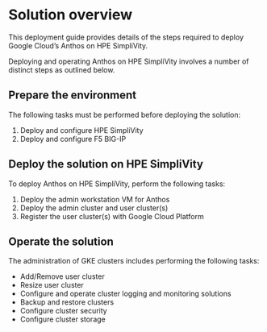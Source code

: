 # Solution overview

This deployment guide provides details of the steps required to deploy Google Cloud’s Anthos on HPE
SimpliVity.

Deploying and operating Anthos on HPE SimpliVity involves a number of distinct steps as outlined below.

## Prepare the environment

The following tasks must be performed before deploying the solution:

1. Deploy and configure HPE SimpliVity
2. Deploy and configure F5 BIG-IP

## Deploy the solution on HPE SimpliVity

To deploy Anthos on HPE SimpliVity, perform the following tasks:

1. Deploy the admin workstation VM for Anthos
2. Deploy the admin cluster and user cluster(s)
3. Register the user cluster(s) with Google Cloud Platform

## Operate the solution

The administration of GKE clusters includes performing the following tasks:

- Add/Remove user cluster
- Resize user cluster
- Configure and operate cluster logging and monitoring solutions
- Backup and restore clusters
- Configure cluster security
- Configure cluster storage
